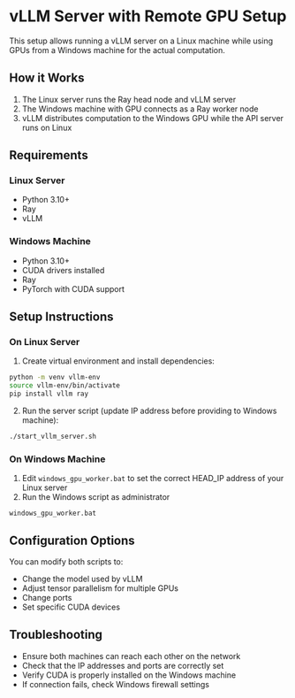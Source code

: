 # vLLM Server with Remote GPU Setup

This setup allows running a vLLM server on a Linux machine while using GPUs from a Windows machine for the actual computation.

## How it Works

1. The Linux server runs the Ray head node and vLLM server
2. The Windows machine with GPU connects as a Ray worker node
3. vLLM distributes computation to the Windows GPU while the API server runs on Linux

## Requirements

### Linux Server
- Python 3.10+
- Ray
- vLLM

### Windows Machine
- Python 3.10+
- CUDA drivers installed
- Ray
- PyTorch with CUDA support

## Setup Instructions

### On Linux Server

1. Create virtual environment and install dependencies:
```bash
python -m venv vllm-env
source vllm-env/bin/activate
pip install vllm ray
```

2. Run the server script (update IP address before providing to Windows machine):
```bash
./start_vllm_server.sh
```

### On Windows Machine

1. Edit `windows_gpu_worker.bat` to set the correct HEAD_IP address of your Linux server
2. Run the Windows script as administrator
```
windows_gpu_worker.bat
```

## Configuration Options

You can modify both scripts to:
- Change the model used by vLLM
- Adjust tensor parallelism for multiple GPUs
- Change ports
- Set specific CUDA devices

## Troubleshooting

- Ensure both machines can reach each other on the network
- Check that the IP addresses and ports are correctly set
- Verify CUDA is properly installed on the Windows machine
- If connection fails, check Windows firewall settings